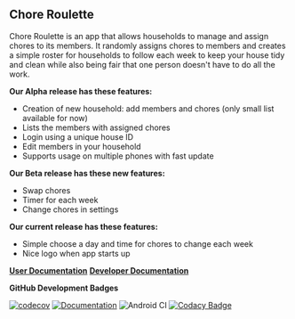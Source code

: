 ## **Chore Roulette**

Chore Roulette is an app that allows households to manage and assign chores to its members. It randomly assigns chores to members and creates a simple roster for households to follow each week to keep your house tidy and clean while also being fair that one person doesn't have to do all the work.

 **Our Alpha release has these features:**
* Creation of new household: add members and chores (only small list available for now)
* Lists the members with assigned chores
* Login using a unique house ID
* Edit members in your household
* Supports usage on multiple phones with fast update
 
**Our Beta release has these new features:**
* Swap chores
* Timer for each week
* Change chores in settings

**Our current release has these features:**
* Simple choose a day and time for chores to change each week
* Nice logo when app starts up

[**User Documentation**](https://github.com/hookleon/ChoreRoulette/blob/master/User-documentation.pdf)
[**Developer Documentation**](https://github.com/hookleon/ChoreRoulette/blob/master/Chore%20Roulette%20Developer%20Documentation.pdf)

**GitHub Development Badges**

[![codecov](https://codecov.io/gh/hookleon/ChoreRoulette/branch/master/graph/badge.svg)](https://codecov.io/gh/hookleon/ChoreRoulette)
[![Documentation](https://codedocs.xyz/hookleon/ChoreRoulette.svg)](https://codedocs.xyz/hookleon/ChoreRoulette/)
![Android CI](https://github.com/hookleon/ChoreRoulette/workflows/Android%20CI/badge.svg?branch=Leon&event=push)
[![Codacy Badge](https://app.codacy.com/project/badge/Grade/20842fab889d4bd48d0d7c0cf8dba96e)](https://www.codacy.com/manual/hookleon/ChoreRoulette?utm_source=github.com&amp;utm_medium=referral&amp;utm_content=hookleon/ChoreRoulette&amp;utm_campaign=Badge_Grade)
